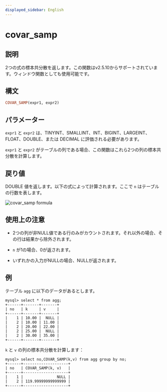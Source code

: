 ```yaml
---
displayed_sidebar: English
---
```


# covar_samp

## 説明

2つの式の標本共分散を返します。この関数はv2.5.10からサポートされています。ウィンドウ関数としても使用可能です。

## 構文

```Haskell
COVAR_SAMP(expr1, expr2)
```

## パラメーター

`expr1` と `expr2` は、TINYINT、SMALLINT、INT、BIGINT、LARGEINT、FLOAT、DOUBLE、または DECIMAL に評価される必要があります。

`expr1` と `expr2` がテーブルの列である場合、この関数はこれら2つの列の標本共分散を計算します。

## 戻り値

DOUBLE 値を返します。以下の式によって計算されます。ここで `n` はテーブルの行数を表します。

![covar_samp formula](../../../assets/covar_samp_formula.png)

<!--$$
\frac{\sum_{i=1}^{n} (x_i - \bar{x})(y_i - \bar{y})}{n-1}
$$-->

## 使用上の注意

- 2つの列が非NULL値である行のみがカウントされます。それ以外の場合、その行は結果から除外されます。

- `n` が1の場合、0が返されます。

- いずれかの入力がNULLの場合、NULLが返されます。

## 例

テーブル `agg` に以下のデータがあるとします。

```plaintext
mysql> select * from agg;
+------+-------+-------+
| no   | k     | v     |
+------+-------+-------+
|    1 | 10.00 |  NULL |
|    2 | 10.00 | 11.00 |
|    2 | 20.00 | 22.00 |
|    2 | 25.00 |  NULL |
|    2 | 30.00 | 35.00 |
+------+-------+-------+
```

`k` と `v` の列の標本共分散を計算します：

```plaintext
mysql> select no,COVAR_SAMP(k,v) from agg group by no;
+------+--------------------+
| no   | COVAR_SAMP(k, v)   |
+------+--------------------+
|    1 |               NULL |
|    2 | 119.99999999999999 |
+------+--------------------+
```
